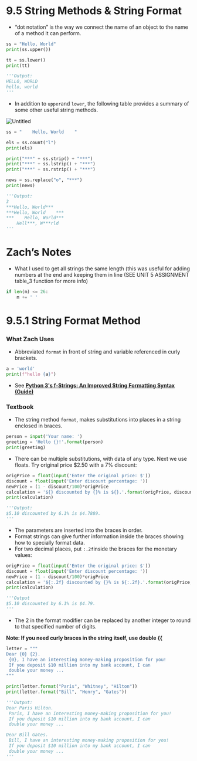 # 9.5 String Methods & String Format

- “dot notation” is the way we connect the name of an object to the name of a method it can perform.

```python
ss = "Hello, World"
print(ss.upper())

tt = ss.lower()
print(tt)

'''Output:
HELLO, WORLD
hello, world
'''
```

- In addition to `upper`and `lower`, the following table provides a summary of some other useful string methods.

![Untitled](9.5-string-method.png)

```python
ss = "    Hello, World    "

els = ss.count("l")
print(els)

print("***" + ss.strip() + "***")
print("***" + ss.lstrip() + "***")
print("***" + ss.rstrip() + "***")

news = ss.replace("o", "***")
print(news)

'''Output:
3
***Hello, World***
***Hello, World    ***
***    Hello, World***
    Hell***, W***rld
'''
```

# Zach’s Notes

- What I used to get all strings the same length (this was useful for adding numbers at the end and keeping them in line (SEE UNIT 5 ASSIGNMENT table_3 function for more info)

```python
if len(m) <= 26:
	m += ' '
```

# 9.5.1 String Format Method

### What Zach Uses

- Abbreviated `format` in front of string and variable referenced in curly brackets.

```python
a = 'world'
print(f"hello {a}")
```

- See **[Python 3's f-Strings: An Improved String Formatting Syntax (Guide)](https://realpython.com/python-f-strings/)**

### Textbook

- The string method `format`,  makes substitutions into places in a string enclosed in braces.

```python
person = input('Your name: ')
greeting = 'Hello {}!'.format(person)
print(greeting)
```

- There can be multiple substitutions, with data of any type. Next we use floats. Try original price $2.50 with a 7% discount:

```python
origPrice = float(input('Enter the original price: $'))
discount = float(input('Enter discount percentage: '))
newPrice = (1 - discount/100)*origPrice
calculation = '${} discounted by {}% is ${}.'.format(origPrice, discount, newPrice)
print(calculation)

'''Output:
$5.10 discounted by 6.1% is $4.7889.
'''
```

- The parameters are inserted into the braces in order.
- Format strings can give further information inside the braces showing how to specially format data.
- For two decimal places, put `:.2f`inside the braces for the monetary values:

```python
origPrice = float(input('Enter the original price: $'))
discount = float(input('Enter discount percentage: '))
newPrice = (1 - discount/100)*origPrice
calculation = '${:.2f} discounted by {}% is ${:.2f}.'.format(origPrice, discount, newPrice)
print(calculation)

'''Output
$5.10 discounted by 6.1% is $4.79.
'''
```

- The 2 in the format modifier can be replaced by another integer to round to that specified number of digits.

**Note: If you need curly braces in the string itself, use double {{**

```python
letter = """
Dear {0} {2}.
 {0}, I have an interesting money-making proposition for you!
 If you deposit $10 million into my bank account, I can
 double your money ...
"""

print(letter.format("Paris", "Whitney", "Hilton"))
print(letter.format("Bill", "Henry", "Gates"))

'''Output:
Dear Paris Hilton.
 Paris, I have an interesting money-making proposition for you!
 If you deposit $10 million into my bank account, I can
 double your money ...

Dear Bill Gates.
 Bill, I have an interesting money-making proposition for you!
 If you deposit $10 million into my bank account, I can
 double your money ...
'''
```